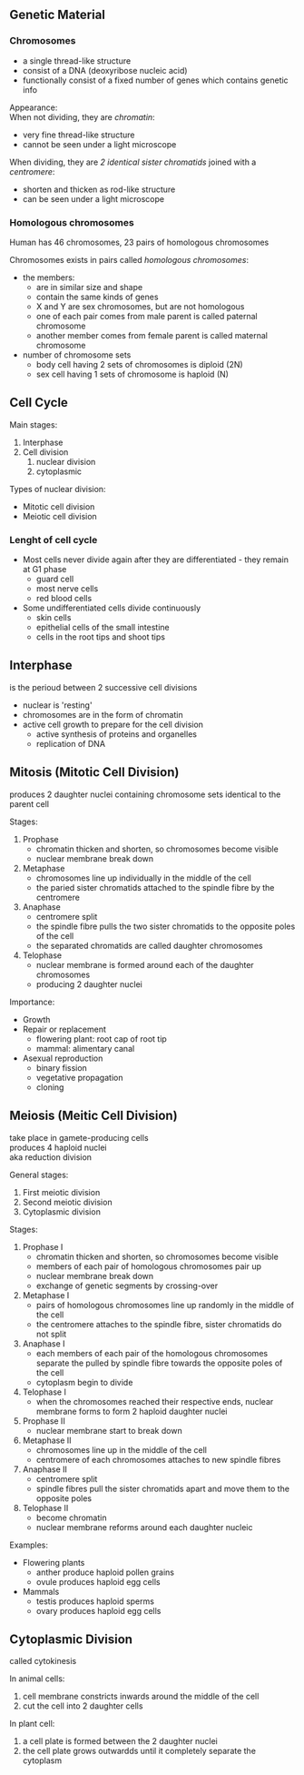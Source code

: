 ## Genetic Material

### Chromosomes
- a single thread-like structure
- consist of a DNA (deoxyribose nucleic acid)
- functionally consist of a fixed number of genes which contains genetic info

Appearance:  
When not dividing, they are _chromatin_:
- very fine thread-like structure
- cannot be seen under a light microscope

When dividing, they are _2 identical sister chromatids_ joined with a _centromere_:  
- shorten and thicken as rod-like structure
- can be seen under a light microscope

### Homologous chromosomes
Human has 46 chromosomes, 23 pairs of homologous chromosomes  

Chromosomes exists in pairs called _homologous chromosomes_:
- the members:
    - are in similar size and shape
    - contain the same kinds of genes
    - X and Y are sex chromosomes, but are not homologous
    - one of each pair comes from male parent is called paternal chromosome
    - another member comes from female parent is called maternal chromosome
- number of chromosome sets
    - body cell having 2 sets of chromosomes is diploid (2N)
    - sex cell having 1 sets of chromosome is haploid (N)

## Cell Cycle
Main stages:
1. Interphase
2. Cell division
    1. nuclear division
    2. cytoplasmic

Types of nuclear division:
- Mitotic cell division
- Meiotic cell division

### Lenght of cell cycle
- Most cells never divide again after they are differentiated - they remain at G1 phase
    - guard cell
    - most nerve cells
    - red blood cells
- Some undifferentiated cells divide continuously
    - skin cells
    - epithelial cells of the small intestine
    - cells in the root tips and shoot tips

## Interphase
is the perioud between 2 successive cell divisions

- nuclear is 'resting'
- chromosomes are in the form of chromatin
- active cell growth to prepare for the cell division
    - active synthesis of proteins and organelles
    - replication of DNA

## Mitosis (Mitotic Cell Division)
produces 2 daughter nuclei containing chromosome sets identical to the parent cell

Stages:
1. Prophase  
    - chromatin thicken and shorten, so chromosomes become visible
    - nuclear membrane break down
2. Metaphase  
    - chromosomes line up individually in the middle of the cell
    - the paried sister chromatids attached to the spindle fibre by the centromere
3. Anaphase
    - centromere split
    - the spindle fibre pulls the two sister chromatids to the opposite poles of the cell
    - the separated chromatids are called daughter chromosomes
4. Telophase
    - nuclear membrane is formed around each of the daughter chromosomes
    - producing 2 daughter nuclei

Importance:
- Growth
- Repair or replacement
    - flowering plant: root cap of root tip
    - mammal: alimentary canal
- Asexual reproduction
    - binary fission
    - vegetative propagation
    - cloning

## Meiosis (Meitic Cell Division)
take place in gamete-producing cells  
produces 4 haploid nuclei  
aka reduction division

General stages:
1. First meiotic division
2. Second meiotic division
3. Cytoplasmic division

Stages:
1. Prophase I
	- chromatin thicken and shorten, so chromosomes become visible
	- members of each pair of homologous chromosomes pair up
	- nuclear membrane break down
	- exchange of genetic segments by crossing-over
2. Metaphase I
	- pairs of homologous chromosomes line up randomly in the middle of the cell
	- the centromere attaches to the spindle fibre, sister chromatids do not split
3. Anaphase I
	- each members of each pair of the homologous chromosomes separate the pulled by spindle fibre towards the opposite poles of the cell
	- cytoplasm begin to divide
4. Telophase I
	- when the chromosomes reached their respective ends, nuclear membrane forms to form 2 haploid daughter nuclei
5. Prophase II
	- nuclear membrane start to break down
6. Metaphase II
	- chromosomes line up in the middle of the cell
	- centromere of each chromosomes attaches to new spindle fibres
7. Anaphase II
	- centromere split
	- spindle fibres pull the sister chromatids apart and move them to the opposite poles
8. Telophase II
	- become chromatin
	- nuclear membrane reforms around each daughter nucleic

Examples:
- Flowering plants
	- anther produce haploid pollen grains
	- ovule produces haploid egg cells
- Mammals
	- testis produces haploid sperms
	- ovary produces haploid egg cells

## Cytoplasmic Division
called cytokinesis

In animal cells:  
1. cell membrane constricts inwards around the middle of the cell
2. cut the cell into 2 daughter cells

In plant cell:
1. a cell plate is formed between the 2 daughter nuclei
2. the cell plate grows outwardds until it completely separate the cytoplasm
